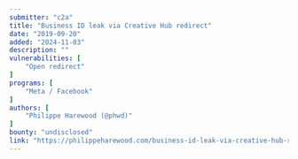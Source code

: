 ```yaml
---
submitter: "c2a"
title: "Business ID leak via Creative Hub redirect"
date: "2019-09-20"
added: "2024-11-03"
description: ""
vulnerabilities: [
    "Open redirect"
]
programs: [
    "Meta / Facebook"
]
authors: [
    "Philippe Harewood (@phwd)"
]
bounty: "undisclosed"
link: "https://philippeharewood.com/business-id-leak-via-creative-hub-redirect/"
---
```




